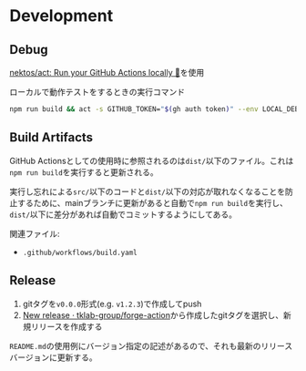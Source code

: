 # Development

## Debug

[nektos/act: Run your GitHub Actions locally 🚀](https://github.com/nektos/act)を使用

ローカルで動作テストをするときの実行コマンド
```bash
npm run build && act -s GITHUB_TOKEN="$(gh auth token)" --env LOCAL_DEBUG=true -j 'debug'
```

## Build Artifacts

GitHub Actionsとしての使用時に参照されるのは`dist/`以下のファイル。これは`npm run build`を実行すると更新される。

実行し忘れによる`src/`以下のコードと`dist/`以下の対応が取れなくなることを防止するために、mainブランチに更新があると自動で`npm run build`を実行し、`dist/`以下に差分があれば自動でコミットするようにしてある。

関連ファイル:
- `.github/workflows/build.yaml`


## Release

1. gitタグを`v0.0.0`形式(e.g. `v1.2.3`)で作成してpush
2. [New release · tklab-group/forge-action](https://github.com/tklab-group/forge-action/releases/new)から作成したgitタグを選択し、新規リリースを作成する

`README.md`の使用例にバージョン指定の記述があるので、それも最新のリリースバージョンに更新する。